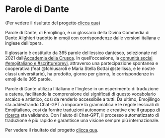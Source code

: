 # Parole di Dante

(Per vedere il risultato del progetto [clicca qua](../worldemojiday))

Parole di Dante, di Emojilingo, è un glossario della Divina Commedia di Dante Alighieri tradotto in emoji con corrispondenze dalle versioni italiana e inglese dell'opera.

Il glossario è costituito da 365 parole del lessico dantesco, selezionate nel 2021 dall’[Accademia della Crusca](https://accademiadellacrusca.it/it/dante). In quell’occasione, la [comunità social #emojitaliano e #scritturebrevi](https://twitter.com/search?q=emojitaliano&src=typed_query), attraverso una partecipazione spontanea e cooperativa (feat @fchiusaroli e Maria Stella Bottai @stellissa, e le nostre classi universitarie), ha prodotto, giorno per giorno, le corrispondenze in emoji delle 365 parole.

Parole di Dante utilizza l'italiano e l'inglese in un esperimento di traduzione a catena, facilitando la comprensione dei significati di questo vocabolario arcaico e artistico, così da renderlo accessibile a tutti.
Da ultimo, Emojilingo sta addestrando Chat-GPT a imparare la grammatica e le regole lessicali di Emojitaliano, così da fornire traduzioni autonome e creative che il [gruppo di ricerca](https://ceur-ws.org/Vol-3596/paper15.pdf) sta validando. Con l'aiuto di Chat-GPT, il processo automatizzato di traduzione è più rapido e garantisce una visione sempre più internazionale.

Per vedere il risultato del progetto [clicca qua](../worldemojiday).